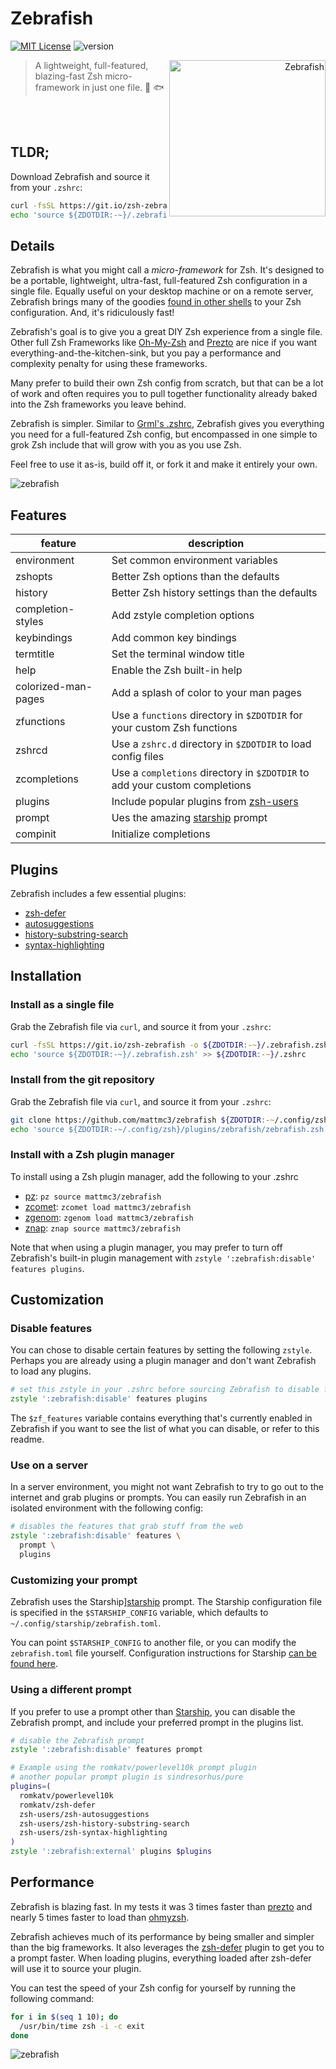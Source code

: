 # Zebrafish

[![MIT License](https://img.shields.io/badge/license-MIT-007EC7.svg)](/LICENSE)
![version](https://img.shields.io/badge/version-v0.6.3-orange)

<a title="Azul [Copyrighted free use], via Wikimedia Commons"
   href="https://commons.wikimedia.org/wiki/File:Zebrafisch.jpg"
   align="right">
<img align="right"
     width="250"
     alt="Zebrafish"
     src="https://upload.wikimedia.org/wikipedia/commons/thumb/a/ac/Zebrafisch.jpg/512px-Zebrafisch.jpg">
</a>

> A lightweight, full-featured, blazing-fast Zsh micro-framework in just one file. :zebra: :fish:

<br>
<br>

## TLDR;

Download Zebrafish and source it from your `.zshrc`:

```zsh
curl -fsSL https://git.io/zsh-zebrafish -o ${ZDOTDIR:-~}/.zebrafish.zsh
echo 'source ${ZDOTDIR:-~}/.zebrafish.zsh' >> ${ZDOTDIR:-~}/.zshrc
```

## Details

Zebrafish is what you might call a _micro-framework_ for Zsh. It's designed to be a
portable, lightweight, ultra-fast, full-featured Zsh configuration in a single file.
Equally useful on your desktop machine or on a remote server, Zebrafish brings many of
the goodies [found in other shells][fish] to your Zsh configuration. And, it's
ridiculously fast!

Zebrafish's goal is to give you a great DIY Zsh experience from a single file. Other
full Zsh Frameworks like [Oh-My-Zsh][ohmyzsh] and [Prezto][prezto] are nice if
you want everything-and-the-kitchen-sink, but you pay a performance and complexity
penalty for using these frameworks.

Many prefer to build their own Zsh config from scratch, but that can be a lot of work
and often requires you to pull together functionality already baked into the Zsh
frameworks you leave behind.

Zebrafish is simpler. Similar to [Grml's .zshrc][grml-zshrc], Zebrafish gives you
everything you need for a full-featured Zsh config, but encompassed in one simple to
grok Zsh include that will grow with you as you use Zsh.

Feel free to use it as-is, build off it, or fork it and make it entirely your own.

![zebrafish](https://raw.githubusercontent.com/mattmc3/zebrafish/resources/img/zebrafish.png)

## Features

| feature             | description                                                                |
| ------------------- | -------------------------------------------------------------------------- |
| environment         | Set common environment variables                                           |
| zshopts             | Better Zsh options than the defaults                                       |
| history             | Better Zsh history settings than the defaults                              |
| completion-styles   | Add zstyle completion options                                              |
| keybindings         | Add common key bindings                                                    |
| termtitle           | Set the terminal window title                                              |
| help                | Enable the Zsh built-in help                                               |
| colorized-man-pages | Add a splash of color to your man pages                                    |
| zfunctions          | Use a `functions` directory in `$ZDOTDIR` for your custom Zsh functions    |
| zshrcd              | Use a `zshrc.d` directory in `$ZDOTDIR` to load config files               |
| zcompletions        | Use a `completions` directory in `$ZDOTDIR` to add your custom completions |
| plugins             | Include popular plugins from [zsh-users]                                   |
| prompt              | Ues the amazing [starship] prompt                                          |
| compinit            | Initialize completions                                                     |

## Plugins

Zebrafish includes a few essential plugins:
- [zsh-defer](https://github.com/romkatv/zsh-defer)
- [autosuggestions](https://github.com/zsh-users/zsh-autosuggestions)
- [history-substring-search](https://github.com/zsh-users/zsh-history-substring-search)
- [syntax-highlighting](https://github.com/zsh-users/zsh-syntax-highlighting)

## Installation

### Install as a single file

Grab the Zebrafish file via `curl`, and source it from your `.zshrc`:

```zsh
curl -fsSL https://git.io/zsh-zebrafish -o ${ZDOTDIR:-~}/.zebrafish.zsh
echo 'source ${ZDOTDIR:-~}/.zebrafish.zsh' >> ${ZDOTDIR:-~}/.zshrc
```

### Install from the git repository

Grab the Zebrafish file via `curl`, and source it from your `.zshrc`:

```zsh
git clone https://github.com/mattmc3/zebrafish ${ZDOTDIR:-~/.config/zsh}/plugins/zebrafish
echo 'source ${ZDOTDIR:-~/.config/zsh}/plugins/zebrafish/zebrafish.zsh' >> ${ZDOTDIR:-~}/.zshrc
```

### Install with a Zsh plugin manager

To install using a Zsh plugin manager, add the following to your .zshrc

- [pz]: `pz source mattmc3/zebrafish`
- [zcomet]: `zcomet load mattmc3/zebrafish`
- [zgenom]: `zgenom load mattmc3/zebrafish`
- [znap]: `znap source mattmc3/zebrafish`

Note that when using a plugin manager, you may prefer to turn off Zebrafish's built-in
plugin management with `zstyle ':zebrafish:disable' features plugins`.

## Customization

### Disable features

You can chose to disable certain features by setting the following `zstyle`. Perhaps
you are already using a plugin manager and don't want Zebrafish to load any plugins.

```zsh
# set this zstyle in your .zshrc before sourcing Zebrafish to disable features
zstyle ':zebrafish:disable' features plugins
```

The `$zf_features` variable contains everything that's currently enabled in Zebrafish
if you want to see the list of what you can disable, or refer to this readme.

### Use on a server

In a server environment, you might not want Zebrafish to try to go out to the internet
and grab plugins or prompts. You can easily run Zebrafish in an isolated environment
with the following config:

```zsh
# disables the features that grab stuff from the web
zstyle ':zebrafish:disable' features \
  prompt \
  plugins
```

### Customizing your prompt

Zebrafish uses the Starship][starship] prompt. The Starship configuration file is
specified in the `$STARSHIP_CONFIG` variable, which defaults to
`~/.config/starship/zebrafish.toml`.

You can point `$STARSHIP_CONFIG` to another file, or you can modify the `zebrafish.toml`
file yourself. Configuration instructions for Starship [can be found here](https://starship.rs/config/).

### Using a different prompt

If you prefer to use a prompt other than [Starship][starship], you can disable the
Zebrafish prompt, and include your preferred prompt in the plugins list.

```zsh
# disable the Zebrafish prompt
zstyle ':zebrafish:disable' features prompt

# Example using the romkatv/powerlevel10k prompt plugin
# another popular prompt plugin is sindresorhus/pure
plugins=(
  romkatv/powerlevel10k
  romkatv/zsh-defer
  zsh-users/zsh-autosuggestions
  zsh-users/zsh-history-substring-search
  zsh-users/zsh-syntax-highlighting
)
zstyle ':zebrafish:external' plugins $plugins
```

## Performance

Zebrafish is blazing fast. In my tests it was 3 times faster than [prezto] and
nearly 5 times faster to load than [ohmyzsh].

Zebrafish achieves much of its performance by being smaller and simpler than the big
frameworks. It also leverages the [zsh-defer] plugin to get you to a prompt faster. When
loading plugins, everything loaded after zsh-defer will use it to source your plugin.

You can test the speed of your Zsh config for yourself by running the following command:

```zsh
for i in $(seq 1 10); do
  /usr/bin/time zsh -i -c exit
done
```

![zebrafish](https://raw.githubusercontent.com/mattmc3/zebrafish/resources/img/benchmark.png)


[fish]: https://fishshell.com
[grml-zshrc]: https://github.com/grml/grml-etc-core/blob/master/etc/zsh/zshrc
[ohmyzsh]: https://github.com/ohmyzsh/ohmyzsh
[prezto]: https://github.com/sorin-ionescu/prezto
[pz]: https://github.com/mattmc3/pz
[starship]: https://starship.rs
[zcomet]: https://github.com/agkozak/zcomet
[zgenom]: https://github.com/jandamm/zgenom
[znap]: https://github.com/marlonrichert/zsh-snap
[zsh-defer]: https://github.com/romkatv/zsh-defer
[zsh-users]: https://github.com/zsh-users/
